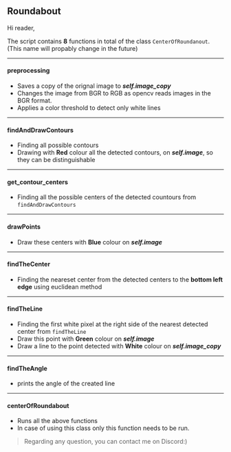 ## Roundabout

Hi reader,

The script contains **8** functions in total of the class `CenterOfRoundanout`.(This name will propably change in the future)

--------------------

#### preprocessing
- Saves a copy of the orignal image to ***self.image_copy***
- Changes the image from BGR to RGB as opencv reads images in the BGR format.
- Applies a color threshold to detect only white lines

----------------------------

#### findAndDrawContours
- Finding all possible contours 
- Drawing with **Red** colour all the detected contours, on ***self.image***, so they can be distinguishable

---------------------------

#### get_contour_centers
- Finding all the possible centers of the detected countours from `findAndDrawContours`

----------------------------

#### drawPoints
- Draw these centers with **Blue** colour on ***self.image***

----------------------------------

#### findTheCenter
- Finding the neareset center from the detected centers to the **bottom left edge** using euclidean method

------------------------

#### findTheLine
- Finding the first white pixel at the right side of the nearest detected center from `findTheLine` 
- Draw this point with **Green** colour on ***self.image***
- Draw a line to the point detected with **White** colour on ***self.image_copy***

-------------------------------------

#### findTheAngle
- prints the angle of the created line

-----------------------------------

#### centerOfRoundabout
- Runs all the above functions
- In case of using this class only this function needs to be run.

> Regarding any question, you can contact me on Discord:)